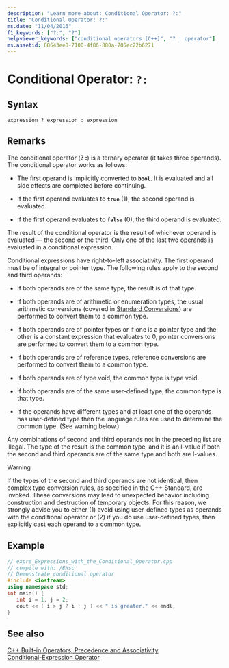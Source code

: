 ```yaml
---
description: "Learn more about: Conditional Operator: ?:"
title: "Conditional Operator: ?:"
ms.date: "11/04/2016"
f1_keywords: ["?:", "?"]
helpviewer_keywords: ["conditional operators [C++]", "? : operator"]
ms.assetid: 88643ee8-7100-4f86-880a-705ec22b6271
---
```

# Conditional Operator: `?:`

## Syntax

```
expression ? expression : expression
```

## Remarks

The conditional operator (**? :**) is a ternary operator (it takes three operands). The conditional operator works as follows:

- The first operand is implicitly converted to **`bool`**. It is evaluated and all side effects are completed before continuing.

- If the first operand evaluates to **`true`** (1), the second operand is evaluated.

- If the first operand evaluates to **`false`** (0), the third operand is evaluated.

The result of the conditional operator is the result of whichever operand is evaluated — the second or the third. Only one of the last two operands is evaluated in a conditional expression.

Conditional expressions have right-to-left associativity. The first operand must be of integral or pointer type. The following rules apply to the second and third operands:

- If both operands are of the same type, the result is of that type.

- If both operands are of arithmetic or enumeration types, the usual arithmetic conversions (covered in [Standard Conversions](standard-conversions.md)) are performed to convert them to a common type.

- If both operands are of pointer types or if one is a pointer type and the other is a constant expression that evaluates to 0, pointer conversions are performed to convert them to a common type.

- If both operands are of reference types, reference conversions are performed to convert them to a common type.

- If both operands are of type void, the common type is type void.

- If both operands are of the same user-defined type, the common type is that type.

- If the operands have different types and at least one of the operands has user-defined type then the language rules are used to determine the common type. (See warning below.)

Any combinations of second and third operands not in the preceding list are illegal. The type of the result is the common type, and it is an l-value if both the second and third operands are of the same type and both are l-values.

> [!WARNING]
> If the types of the second and third operands are not identical, then complex type conversion rules, as specified in the C++ Standard, are invoked. These conversions may lead to unexpected behavior including construction and destruction of temporary objects. For this reason, we strongly advise you to either (1) avoid using user-defined types as operands with the conditional operator or (2) if you do use user-defined types, then explicitly cast each operand to a common type.

## Example

```cpp
// expre_Expressions_with_the_Conditional_Operator.cpp
// compile with: /EHsc
// Demonstrate conditional operator
#include <iostream>
using namespace std;
int main() {
   int i = 1, j = 2;
   cout << ( i > j ? i : j ) << " is greater." << endl;
}
```

## See also

[C++ Built-in Operators, Precedence and Associativity](../cpp/cpp-built-in-operators-precedence-and-associativity.md)<br/>
[Conditional-Expression Operator](../c-language/conditional-expression-operator.md)
